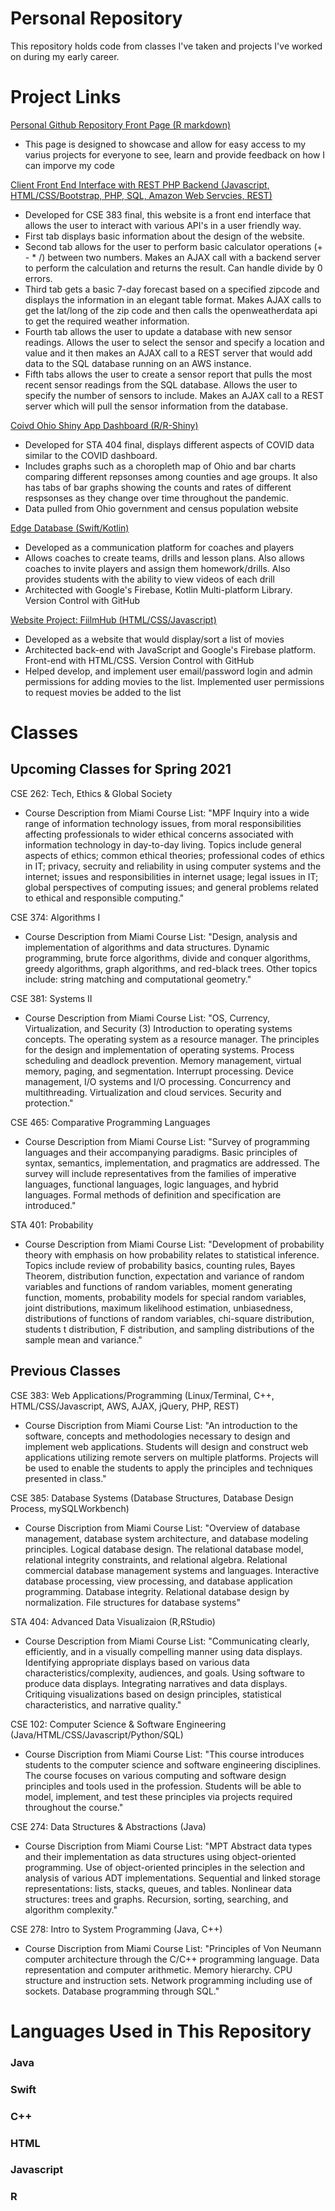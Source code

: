 # Personal Repository

This repository holds code from classes I've taken and projects I've worked on during my early career. 

# Project Links

[Personal Github Repository Front Page (R markdown)](https://github.com/Ben-Hilger/Ben-Hilger)

* This page is designed to showcase and allow for easy access to my varius projects for everyone to see, learn and provide feedback on how I can imporve my code

[Client Front End Interface with REST PHP Backend (Javascript, HTML/CSS/Bootstrap, PHP, SQL, Amazon Web Servcies, REST)](https://github.com/Ben-Hilger/Client-Front-End-Interface)

* Developed for CSE 383 final, this website is a front end interface that allows the user to interact with various API's in a user friendly way.
* First tab displays basic information about the design of the website.
* Second tab allows for the user to perform basic calculator operations (+ - * /) between two numbers. Makes an AJAX call with a backend server to perform the calculation and returns the result. Can handle divide by 0 errors.
* Third tab gets a basic 7-day forecast based on a specified zipcode and displays the information in an elegant table format. Makes AJAX calls to get the lat/long of the zip code and then calls the openweatherdata api to get the required weather information.
* Fourth tab allows the user to update a database with new sensor readings. Allows the user to select the sensor and specify a location and value and it then makes an AJAX call to a REST server that would add data to the SQL database running on an AWS instance.
* Fifth tabs allows the user to create a sensor report that pulls the most recent sensor readings from the SQL database. Allows the user to specify the number of sensors to include. Makes an AJAX call to a REST server which will pull the sensor information from the database.

[Coivd Ohio Shiny App Dashboard (R/R-Shiny)](https://github.com/Ben-Hilger/STA-404-Covid-Shiny-App.git)

* Developed for STA 404 final, displays different aspects of COVID data similar to the COVID dashboard.
* Includes graphs such as a choropleth map of Ohio and bar charts comparing different repsonses among counties and age groups. It also has tabs of bar graphs showing the counts and rates of different respsonses as they change over time throughout the pandemic.
* Data pulled from Ohio government and census population website

[Edge Database (Swift/Kotlin)](https://github.com/Ben-Hilger/EdgeDatabaseIOS)

* Developed as a communication platform for coaches and players
* Allows coaches to create teams, drills and lesson plans. Also allows coaches to invite players and assign them homework/drills. Also provides students with the ability to view videos of each drill
* Architected with Google's Firebase, Kotlin Multi-platform Library. Version Control with GitHub

[Website Project: FiilmHub (HTML/CSS/Javascript)](https://github.com/Ben-Hilger/CSE-201-Project)

* Developed as a website that would display/sort a list of movies
* Architected back-end with JavaScript and Google's Firebase platform. Front-end with HTML/CSS. Version Control with GitHub
* Helped develop, and implement user email/password login and admin permissions for adding movies to the list. Implemented user permissions to request movies be added to the list

# Classes

## Upcoming Classes for Spring 2021

CSE 262: Tech, Ethics & Global Society

* Course Description from Miami Course List: "MPF Inquiry into a wide range of information technology issues, from moral responsibilities affecting professionals to wider ethical concerns associated with information technology in day-to-day living. Topics include general aspects of ethics; common ethical theories; professional codes of ethics in IT; privacy, secruity and reliability in using computer systems and the internet; issues and responsibilities in internet usage; legal issues in IT; global perspectives of computing issues; and general problems related to ethical and responsible computing."

CSE 374: Algorithms I

* Course Description from Miami Course List: "Design, analysis and implementation of algorithms and data structures. Dynamic programming, brute force algorithms, divide and conquer algorithms, greedy algorithms, graph algorithms, and red-black trees. Other topics include: string matching and computational geometry."

CSE 381: Systems II

* Course Description from Miami Course List: "OS, Currency, Virtualization, and Security (3) Introduction to operating systems concepts. The operating system as a resource manager. The principles for the design and implementation of operating systems. Process scheduling and deadlock prevention. Memory management, virtual memory, paging, and segmentation. Interrupt processing. Device management, I/O systems and I/O processing. Concurrency and multithreading. Virtualization and cloud services. Security and protection."

CSE 465: Comparative Programming Languages

* Course Description from Miami Course List: "Survey of programming languages and their accompanying paradigms. Basic principles of syntax, semantics, implementation, and pragmatics are addressed. The survey will include representatives from the families of imperative languages, functional languages, logic languages, and hybrid languages. Formal methods of definition and specification are introduced."

STA 401: Probability

* Course Description from Miami Course List: "Development of probability theory with emphasis on how probability relates to statistical inference. Topics include review of probability basics, counting rules, Bayes Theorem, distribution function, expectation and variance of random variables and functions of random variables, moment generating function, moments, probability models for special random variables, joint distributions, maximum likelihood estimation, unbiasedness, distributions of functions of random variables, chi-square distribution, students t distribution, F distribution, and sampling distributions of the sample mean and variance."

## Previous Classes

CSE 383: Web Applications/Programming (Linux/Terminal, C++, HTML/CSS/Javascript, AWS, AJAX, jQuery, PHP, REST)

* Course Discription from Miami Course List: "An introduction to the software, concepts and methodologies necessary to design and implement web applications. Students will design and construct web applications utilizing remote servers on multiple platforms. Projects will be used to enable the students to apply the principles and techniques presented in class."

CSE 385: Database Systems (Database Structures, Database Design Process, mySQLWorkbench)

* Course Discription from Miami Course List: "Overview of database management, database system architecture, and database modeling principles. Logical database design. The relational database model, relational integrity constraints, and relational algebra. Relational commercial database management systems and languages. Interactive database processing, view processing, and database application programming. Database integrity. Relational database design by normalization. File structures for database systems"

STA 404: Advanced Data Visualizaion (R,RStudio)

* Course Description from Miami Course List: "Communicating clearly, efficiently, and in a visually compelling manner using data displays. Identifying appropriate displays based on various data characteristics/complexity, audiences, and goals. Using software to produce data displays. Integrating narratives and data displays. Critiquing visualizations based on design principles, statistical characteristics, and narrative quality."

CSE 102: Computer Science & Software Engineering (Java/HTML/CSS/Javascript/Python/SQL)

* Course Discription from Miami Course List: "This course introduces students to the computer science and software engineering disciplines. The course focuses on various computing and software design principles and tools used in the profession. Students will be able to model, implement, and test these principles via projects required throughout the course."

CSE 274: Data Structures & Abstractions (Java)

* Course Discription from Miami Course List: "MPT Abstract data types and their implementation as data structures using object-oriented programming. Use of object-oriented principles in the selection and analysis of various ADT implementations. Sequential and linked storage representations: lists, stacks, queues, and tables. Nonlinear data structures: trees and graphs. Recursion, sorting, searching, and algorithm complexity."

CSE 278: Intro to System Programming (Java, C++)

* Course Discription from Miami Course List: "Principles of Von Neumann computer architecture through the C/C++ programming language. Data representation and computer arithmetic. Memory hierarchy. CPU structure and instruction sets. Network programming including use of sockets. Database programming through SQL."

# Languages Used in This Repository

### Java
### Swift
### C++
### HTML
### Javascript
### R
